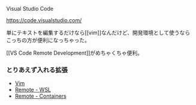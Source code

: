 Visual Studio Code

https://code.visualstudio.com/

単にテキストを編集するだけなら[[vim]]なんだけど、開発環境として使うならこっちの方が便利になっちゃった。

[[VS Code Remote Development]]がめちゃくちゃ便利。

### とりあえず入れる拡張

- [Vim](https://marketplace.visualstudio.com/items?itemName=vscodevim.vim)
- [Remote - WSL](https://marketplace.visualstudio.com/items?itemName=ms-vscode-remote.remote-wsl)
- [Remote - Containers](https://marketplace.visualstudio.com/items?itemName=ms-vscode-remote.remote-containers)

